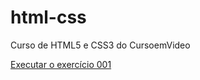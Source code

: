 # html-css
 Curso de HTML5 e CSS3 do CursoemVideo




<a href="https://josafaerlink.github.io/html-css/exercicios/ex001/index.html">Executar o exercício 001</a>